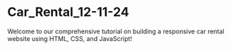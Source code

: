 # Car_Rental_12-11-24
Welcome to our comprehensive tutorial on building a responsive car rental website using HTML, CSS, and JavaScript!

